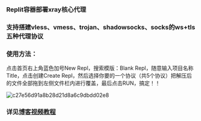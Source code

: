 ### Replit容器部署xray核心代理
### 支持搭建vless、vmess、trojan、shadowsocks、socks的ws+tls五种代理协议
### 使用方法：
点击首页右上角蓝色加号New Repl，搜索模版：Blank Repl，随意输入项目名称Title，点击创建Create Repl，然后选择你要的一个协议（共5个协议）把解压后的文件全部拖到左侧文件栏内进行覆盖，最后点击RUN，搞定！！

![c27e56d91a8b28d21d8a6c9dbdd02e8](https://user-images.githubusercontent.com/121604513/213597462-964894e2-50b1-419a-bae1-8d8ada8b1e65.png)


### 详见[博客视频教程](https://ygkkk.blogspot.com/2022/12/replit-xray-vmess-vless-trojan-shadowsocks.html)
